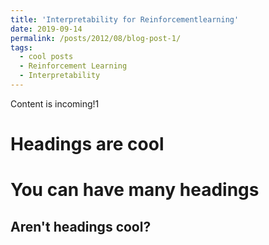 ```yaml
---
title: 'Interpretability for Reinforcementlearning'
date: 2019-09-14
permalink: /posts/2012/08/blog-post-1/
tags:
  - cool posts
  - Reinforcement Learning
  - Interpretability
---
```


Content is incoming!1

Headings are cool
======

You can have many headings
======

Aren't headings cool?
------
